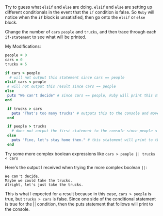 Try to guess what `elsif` and `else` are doing.
`elsif` and `else` are setting up different conditionals in the event that the `if` condition is false. So `Ruby` will notice when the `if` block is unsatisfied, then go onto the `elsif` or `else` block.

 Change the number of `cars` `people` and `trucks`, and then trace through each `if-statement` to see what will be printed.

My Modifications:
 ```ruby
 people = 0
 cars = 0
 trucks = 5

 if cars > people
   # will not output this statement since cars == people
elsif cars < people
  # will not output this result since cars == people
else
  puts "We can't decide" # since cars == people, Ruby will print this statement to the console.
end

  if trucks > cars
    puts "That's too many trucks" # outputs this to the console and moves onto the next if block
  end

  if people > trucks
    # does not output the first statement to the console since people < trucks
  else
    puts "Fine, let's stay home then." # this statement will print to the console since there are no other options and we've determined that people < trucks
  end
 ```

 Try some more complex boolean expressions like `cars > people || trucks < cars`

 Here's the output I received when trying the more complex boolean `||`:

```
We can't decide.
Maybe we could take the trucks.
Alright, let's just take the trucks.

```
This is what I expected for a result because in this case, `cars > people` is true, but `trucks > cars` is false. Since one side of the conditional statement is true for the || condition, then the puts statement that follows will print to the console.

